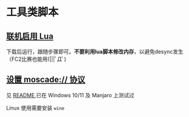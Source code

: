# 工具类脚本
## [联机启用 Lua](https://github.com/greats3an/ggposrv3/blob/master/tools/netplay-lua-enable.py)
下载后运行，跟随步骤即可。**不要利用lua脚本修改内存**，以避免desync发生（FC2比赛也能用(|||ﾟДﾟ)

## [设置 moscade:// 协议](https://github.com/greats3an/ggposrv3/tree/master/tools/installer)
见 [README](https://github.com/greats3an/ggposrv3/blob/master/README.md),已在 Windows 10/11 及 Manjaro 上测试过

Linux 使用需要安装 `wine`
